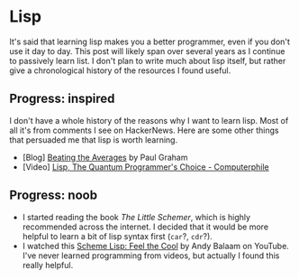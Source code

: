 # Lisp

It's said that learning lisp makes you a better programmer, even if you don't use it day to day. This post will likely span over several years as I continue to passively learn list. I don't plan to write much about lisp itself, but rather give a chronological history of the resources I found useful. 

## Progress: inspired

I don't have a whole history of the reasons why I want to learn lisp. Most of all it's from comments I see on HackerNews. Here are some other things that persuaded me that lisp is worth learning. 

- [Blog] [Beating the Averages](http://www.paulgraham.com/avg.html) by Paul Graham
- [Video] [Lisp, The Quantum Programmer's Choice - Computerphile](https://www.youtube.com/watch?v=svmPz5oxMlI) 


## Progress: noob

- I started reading the book *The Little Schemer*, which is highly recommended across the internet. I decided that it would be more helpful to learn a bit of lisp syntax first (`car`?, `cdr`?).
- I watched this [Scheme Lisp: Feel the Cool](https://www.youtube.com/watch?v=tA1clbGDczI) by Andy Balaam on YouTube. I've never learned programming from videos, but actually I found this really helpful.
